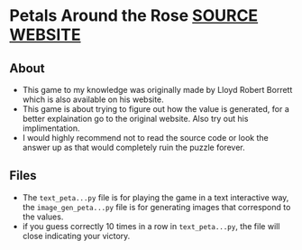 # Petals Around the Rose [SOURCE WEBSITE](http://www.borrett.id.au/computing/petals-j.htm)
## About
 - This game to my knowledge was originally made by Lloyd Robert Borrett which is also available on his website. 
 - This game is about trying to figure out how the value is generated, for a better explaination go to the original website. Also try out his implimentation. 
 - I would highly recommend not to read the source code or look the answer up as that would completely ruin the puzzle forever. 
## Files
 - The `text_peta...py` file is for playing the game in a text interactive way, the `image_gen_peta...py` file is for generating images that correspond to the values. 
 - if you guess correctly 10 times in a row in `text_peta...py`, the file will close indicating your victory. 
